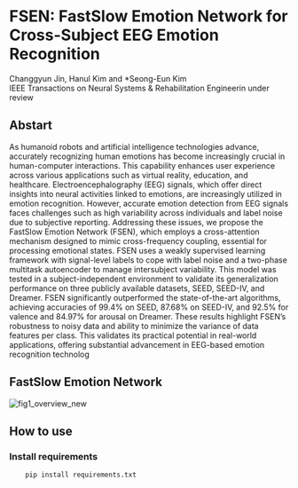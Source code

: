 # FSEN: FastSlow Emotion Network for Cross-Subject EEG Emotion Recognition

Changgyun Jin, Hanul Kim and *Seong-Eun Kim<br/>
IEEE Transactions on Neural Systems & Rehabilitation Engineerin under review<br/>

## Abstart
As humanoid robots and artificial intelligence technologies advance, accurately recognizing human emotions has become
increasingly crucial in human-computer interactions. This capability enhances user experience across various applications such as
virtual reality, education, and healthcare. Electroencephalography (EEG) signals, which offer direct insights into neural activities linked
to emotions, are increasingly utilized in emotion recognition. However, accurate emotion detection from EEG signals faces challenges
such as high variability across individuals and label noise due to subjective reporting. Addressing these issues, we propose the
FastSlow Emotion Network (FSEN), which employs a cross-attention mechanism designed to mimic cross-frequency coupling,
essential for processing emotional states. FSEN uses a weakly supervised learning framework with signal-level labels to cope with
label noise and a two-phase multitask autoencoder to manage intersubject variability. This model was tested in a subject-independent
environment to validate its generalization performance on three publicly available datasets, SEED, SEED-IV, and Dreamer. FSEN
significantly outperformed the state-of-the-art algorithms, achieving accuracies of 99.4% on SEED, 87.68% on SEED-IV, and 92.5% for
valence and 84.97% for arousal on Dreamer. These results highlight FSEN’s robustness to noisy data and ability to minimize the
variance of data features per class. This validates its practical potential in real-world applications, offering substantial advancement in
EEG-based emotion recognition technolog

## FastSlow Emotion Network
![fig1_overview_new](https://github.com/user-attachments/assets/6e9116b8-0b56-47be-8e54-3e63be87ea01)

## How to use
### Install requirements
``` Python
	pip install requirements.txt
```
